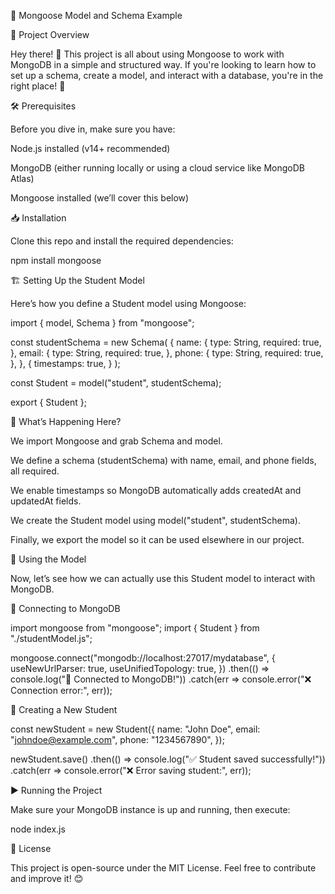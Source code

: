 📌 Mongoose Model and Schema Example

🎯 Project Overview

Hey there! 👋 This project is all about using Mongoose to work with MongoDB in a simple and structured way. If you're looking to learn how to set up a schema, create a model, and interact with a database, you're in the right place! 🚀

🛠️ Prerequisites

Before you dive in, make sure you have:

Node.js installed (v14+ recommended)

MongoDB (either running locally or using a cloud service like MongoDB Atlas)

Mongoose installed (we’ll cover this below)

📥 Installation

Clone this repo and install the required dependencies:

npm install mongoose

🏗️ Setting Up the Student Model

Here’s how you define a Student model using Mongoose:

import { model, Schema } from "mongoose";

const studentSchema = new Schema(
  {
    name: {
      type: String,
      required: true,
    },
    email: {
      type: String,
      required: true,
    },
    phone: {
      type: String,
      required: true,
    },
  },
  {
    timestamps: true,
  }
);

const Student = model("student", studentSchema);

export { Student };

🧐 What’s Happening Here?

We import Mongoose and grab Schema and model.

We define a schema (studentSchema) with name, email, and phone fields, all required.

We enable timestamps so MongoDB automatically adds createdAt and updatedAt fields.

We create the Student model using model("student", studentSchema).

Finally, we export the model so it can be used elsewhere in our project.

🚀 Using the Model

Now, let’s see how we can actually use this Student model to interact with MongoDB.

🔌 Connecting to MongoDB

import mongoose from "mongoose";
import { Student } from "./studentModel.js";

mongoose.connect("mongodb://localhost:27017/mydatabase", {
  useNewUrlParser: true,
  useUnifiedTopology: true,
})
.then(() => console.log("🎉 Connected to MongoDB!"))
.catch(err => console.error("❌ Connection error:", err));

📝 Creating a New Student

const newStudent = new Student({
  name: "John Doe",
  email: "johndoe@example.com",
  phone: "1234567890",
});

newStudent.save()
  .then(() => console.log("✅ Student saved successfully!"))
  .catch(err => console.error("❌ Error saving student:", err));

▶️ Running the Project

Make sure your MongoDB instance is up and running, then execute:

node index.js

📜 License

This project is open-source under the MIT License. Feel free to contribute and improve it! 😊

